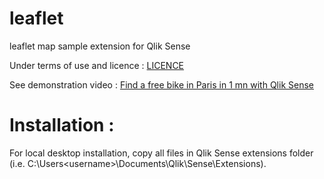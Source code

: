 leaflet
=======

leaflet map sample extension for Qlik Sense

Under terms of use and licence : [LICENCE](https://github.com/yblake/leaflet/blob/master/LICENSE)

See demonstration video : [Find a free bike in Paris in 1 mn with Qlik Sense](http://youtu.be/MbBanVtwwGo)

Installation :
==============
For local desktop installation, copy all files in  Qlik Sense extensions folder (i.e.  C:\Users\<username>\Documents\Qlik\Sense\Extensions).
